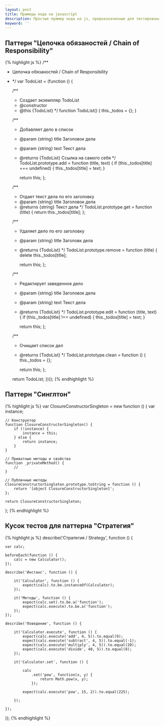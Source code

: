 ```yaml
---
layout: post
title: Примеры кода на javascript
description: Простые пример кода на js, предназначенные для тестирования подсветки синтаксиса для листингов
keyword: ''
---
```


## Паттерн "Цепочка обязаностей / Chain of Responsibility"

{% highlight js %}
/**
 * Цепочка обязаностей / Chain of Responsibility
 * */
var TodoList = (function () {

    /**
     * Создает экземпляр TodoList
     * @constructor
     * @this {TodoList}
     */
    function TodoList() {
        this._todos = {};
    }

    /**
     * Добавляет дело в список
     * @param {string} title Заголовок дела
     * @param {string} text Текст дела
     * @returns {TodoList} Ссылка на самого себя
     */
    TodoList.prototype.add = function (title, text) {
        if (this._todos[title] === undefined) {
            this._todos[title] = text;
        }

        return this;
    };

    /**
     * Отдает текст дела по его заголовку
     * @param {string} title Заголовок дела
     * @returns {string} Текст дела
     */
    TodoList.prototype.get = function (title) {
        return this._todos[title];
    };

    /**
     * Удаляет дело по его заголовку
     * @param {string} title Заголовк дела
     * @returns {TodoList}
     */
    TodoList.prototype.remove = function (title) {
        delete this._todos[title];

        return this;
    };

    /**
     * Редактирует заведенное дело
     * @param {string} title Заголовок дела
     * @param {string} text Текст дела
     * @returns {TodoList}
     */
    TodoList.prototype.edit = function (title, text) {
        if (this._todos[title] !== undefined) {
            this._todos[title] = text;
        }

        return this;
    };

    /**
     * Очищает список дел
     * @returns {TodoList}
     */
    TodoList.prototype.clean = function () {
        this._todos = {};

        return this;
    };

    return TodoList;
})();
{% endhighlight %}

## Паттерн "Синглтон"

{% highlight js %}
var ClosureConstructorSingleton = new function () {
    var instance;

    // Конструктор
    function ClosureConstructorSingleton() {
        if (!instance) {
            instance = this;
        } else {
            return instance;
        }
    }

    // Приватные методы и свойства
    function _privateMethod() {
        //
    }

    // Публичные методы
    ClosureConstructorSingleton.prototype.toString = function () {
        return '[object ClosureConstructorSingleton]';
    };

    return ClosureConstructorSingleton;
};
{% endhighlight %}

## Кусок тестов для паттерна "Стратегия"

{% highlight js %}
describe('Стратегия / Strategy', function () {

    var calc;

    beforeEach(function () {
        calc = new Calculator();
    });

    describe('Инстанс', function () {

        it('Calculator', function () {
            expect(calc).to.be.instanceOf(Calculator);
        });

        it('Методы', function () {
            expect(calc.set).to.be.a('function');
            expect(calc.execute).to.be.a('function');
        });
    });

    describe('Поведение', function () {

        it('Calculator.execute', function () {
            expect(calc.execute('add', 4, 5)).to.equal(9);
            expect(calc.execute('subtract', 4, 5)).to.equal(-1);
            expect(calc.execute('multiply', 4, 5)).to.equal(20);
            expect(calc.execute('divide', 40, 5)).to.equal(8);
        });

        it('Calculator.set', function () {

            calc
                .set('pow', function(x, y) {
                    return Math.pow(x, y);
                });

            expect(calc.execute('pow', 15, 2)).to.equal(225);

        });

    });
});
{% endhighlight %}
